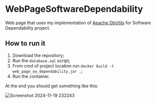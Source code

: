 # WebPageSoftwareDependability
Web page that uses my implementation of [Apache DbUtils](https://github.com/VanniMaceria/progetto-software-dependability) for Software Dependability project.

## How to run it
1. Download the repository;
2. Run the ``` database.sql ``` script;
3. From cmd of project location run ``` docker build -t web_page_sw_dependability.jar . ```;
4. Run the container.

At the end you should get something like this:

![Screenshot 2024-11-19 232243](https://github.com/user-attachments/assets/6386ba0d-04dc-4bb7-a15e-062eb08e1f90)
